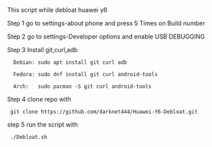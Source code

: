 This script while debloat huawei y6

Step 1 go to settings-about phone and press 5 Times on Build number

Step 2 go to settings-Developer options and enable USB DEBUGGING

Step 3 Install git,curl,adb
      
      Debian: sudo apt install git curl adb
     
      Fedora: sudo dnf install git curl android-tools
      
      Arch:   sudo pacman -S git curl android-tools

Step 4 clone repo with 

     git clone https://github.com/darknet444/Huawei-Y6-Debloat.git

step 5 run the script with 
            
     ./Debloat.sh
